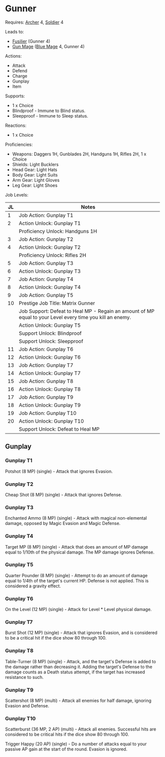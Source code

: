 # Gunner

Requires: [Archer](/Jobs/JobDetails/Archer.md) 4, [Soldier](/Jobs/JobDetails/Soldier.md) 4

Leads to:

- [Fusilier](/Jobs/JobDetails/Fusilier.md) (Gunner 4)
- [Gun Mage](/Jobs/JobDetails/GunMage.md) ([Blue Mage](/Jobs/JobDetails/BlueMage.md) 4, Gunner 4)

Actions:

- Attack
- Defend
- Charge
- Gunplay
- Item

Supports:

- 1 x Choice
- Blindproof - Immune to Blind status.
- Sleepproof - Immune to Sleep status.

Reactions:

- 1 x Choice

Proficiencies:

- Weapons: Daggers 1H, Gunblades 2H, Handguns 1H, Rifles 2H, 1 x Choice
- Shields: Light Bucklers
- Head Gear: Light Hats
- Body Gear: Light Suits
- Arm Gear: Light Gloves
- Leg Gear: Light Shoes

Job Levels:

| JL | Notes |
| --- | --- |
| 1 | Job Action: Gunplay T1
| 2 | Action Unlock: Gunplay T1
|   | Proficiency Unlock: Handguns 1H
| 3 | Job Action: Gunplay T2
| 4 | Action Unlock: Gunplay T2
|   | Proficiency Unlock: Rifles 2H
| 5 | Job Action: Gunplay T3
| 6 | Action Unlock: Gunplay T3
| 7 | Job Action: Gunplay T4
| 8 | Action Unlock: Gunplay T4
| 9 | Job Action: Gunplay T5
| 10 | Prestige Job Title: Matrix Gunner
|    | Job Support: Defeat to Heal MP - Regain an amount of MP equal to your Level every time you kill an enemy.
|    | Action Unlock: Gunplay T5
|    | Support Unlock: Blindproof
|    | Support Unlock: Sleepproof
| 11 | Job Action: Gunplay T6
| 12 | Action Unlock: Gunplay T6
| 13 | Job Action: Gunplay T7
| 14 | Action Unlock: Gunplay T7
| 15 | Job Action: Gunplay T8
| 16 | Action Unlock: Gunplay T8
| 17 | Job Action: Gunplay T9
| 18 | Action Unlock: Gunplay T9
| 19 | Job Action: Gunplay T10
| 20 | Action Unlock: Gunplay T10
|    | Support Unlock: Defeat to Heal MP

## Gunplay

### Gunplay T1

Potshot (8 MP) (single) - Attack that ignores Evasion.

### Gunplay T2

Cheap Shot (8 MP) (single) - Attack that ignores Defense.

### Gunplay T3

Enchanted Ammo (8 MP) (single) - Attack with magical non-elemental damage, opposed by Magic Evasion and Magic Defense.

### Gunplay T4

Target MP (8 MP) (single) - Attack that does an amount of MP damage equal to 1/10th of the physical damage. The MP damage ignores Defense.

### Gunplay T5

Quarter Pounder (8 MP) (single) - Attempt to do an amount of damage equal to 1/4th of the target's current HP. Defense is not applied. This is considered a gravity effect.

### Gunplay T6

On the Level (12 MP) (single) - Attack for Level * Level physical damage.

### Gunplay T7

Burst Shot (12 MP) (single) - Attack that ignores Evasion, and is considered to be a critical hit if the dice show 80 through 100.

### Gunplay T8

Table-Turner (8 MP) (single) - Attack, and the target's Defense is added to the damage rather than decreasing it. Adding the target's Defense to the damage counts as a Death status attempt, if the target has increased resistance to such.

### Gunplay T9

Scattershot (8 MP) (multi) - Attack all enemies for half damage, ignoring Evasion and Defense.

### Gunplay T10

Scatterburst (36 MP, 2 AP) (multi) - Attack all enemies. Successful hits are considered to be critical hits if the dice show 80 through 100.

Trigger Happy (20 AP) (single) - Do a number of attacks equal to your passive AP gain at the start of the round. Evasion is ignored.
